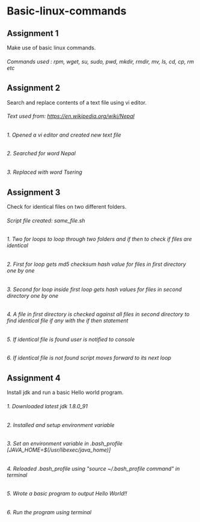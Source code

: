 # Basic-linux-commands

## Assignment 1

Make use of basic linux commands.

###### Commands used : rpm, wget, su, sudo, pwd, mkdir, rmdir, mv, ls, cd, cp, rm etc

## Assignment 2

Search and replace contents of a text file using vi editor. 

###### Text used from: https://en.wikipedia.org/wiki/Nepal
###### 1. Opened a vi editor and created new text file
###### 2. Searched for word Nepal
###### 3. Replaced with word Tsering


## Assignment 3

Check for identical files on two different folders.

###### Script file created: same_file.sh
###### 1. Two for loops to loop through two folders and if then to check if files are identical
###### 2. First for loop gets md5 checksum hash value for files in first directory one by one
###### 3. Second for loop inside first loop gets hash values  for files in second directory one by one
###### 4. A file in first directory is checked against all files in second directory to find identical file if any with the if then statement
###### 5. If identical file is found user is notified to console
###### 6. If identical file is not found script moves forward to its next loop

## Assignment 4

Install jdk and run a basic Hello world program.

###### 1. Downloaded latest jdk 1.8.0_91
###### 2. Installed and setup environment variable
###### 3. Set an environment variable in .bash_profile [JAVA_HOME=$(/usr/libexec/java_home)]
###### 4. Reloaded .bash_profile using "source ~/.bash_profile command" in terminal
###### 5. Wrote a basic program to output Hello World!!
###### 6. Run the program using terminal
